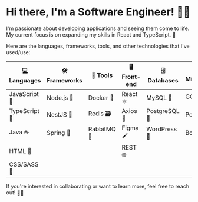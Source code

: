 # Hi there, I'm a Software Engineer! 👋🏽

I'm passionate about developing applications and seeing them come to life. My current focus is on expanding my skills in React and TypeScript. 🚀

Here are the languages, frameworks, tools, and other technologies that I've used/use:

| 💻 Languages | 🛠️ Frameworks | 🧰 Tools | 🖥️ Front-end | 🗄️ Databases | 🌟 Miscellaneous |
| --- | --- | --- | --- | --- | --- |
| JavaScript 🚀 | Node.js 🧩 | Docker 🐳 | React ⚛️ | MySQL 🐬 | GCP ☁️ |
| TypeScript 🤖 | NestJS 🦁 | Redis 🗃️ | Axios 🚀 | PostgreSQL 🐘 | Postman 📮 |
| Java ☕ | Spring 🌱 | RabbitMQ 🐇 | Figma 🖌️ | WordPress 📝 | Bootstrap 🥾 |
| HTML 📄 | | | REST 🌐 | | |
| CSS/SASS 🎨 | | | | | |


If you're interested in collaborating or want to learn more, feel free to reach out! 🤝🏽

<!--
**SMelidoni/SMelidoni** is a ✨ _special_ ✨ repository because its `README.md` (this file) appears on your GitHub profile.

Here are some ideas to get you started:

- 🔭 I’m currently working on ...
- 🌱 I’m currently learning ...
- 👯 I’m looking to collaborate on ...
- 🤔 I’m looking for help with ...
- 💬 Ask me about ...
- 📫 How to reach me: ...
- 😄 Pronouns: ...
- ⚡ Fun fact: ...
-->
